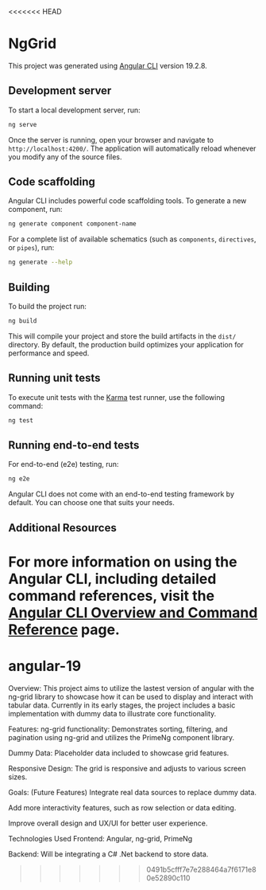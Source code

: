 <<<<<<< HEAD
# NgGrid

This project was generated using [Angular CLI](https://github.com/angular/angular-cli) version 19.2.8.

## Development server

To start a local development server, run:

```bash
ng serve
```

Once the server is running, open your browser and navigate to `http://localhost:4200/`. The application will automatically reload whenever you modify any of the source files.

## Code scaffolding

Angular CLI includes powerful code scaffolding tools. To generate a new component, run:

```bash
ng generate component component-name
```

For a complete list of available schematics (such as `components`, `directives`, or `pipes`), run:

```bash
ng generate --help
```

## Building

To build the project run:

```bash
ng build
```

This will compile your project and store the build artifacts in the `dist/` directory. By default, the production build optimizes your application for performance and speed.

## Running unit tests

To execute unit tests with the [Karma](https://karma-runner.github.io) test runner, use the following command:

```bash
ng test
```

## Running end-to-end tests

For end-to-end (e2e) testing, run:

```bash
ng e2e
```

Angular CLI does not come with an end-to-end testing framework by default. You can choose one that suits your needs.

## Additional Resources

For more information on using the Angular CLI, including detailed command references, visit the [Angular CLI Overview and Command Reference](https://angular.dev/tools/cli) page.
=======
# angular-19

Overview:
This project aims to utilize the lastest version of angular with the ng-grid library to showcase how it can be used to display and interact with tabular data.  Currently in its early stages, the project includes a basic implementation with dummy data to illustrate core functionality.

Features:
ng-grid functionality: Demonstrates sorting, filtering, and pagination using ng-grid and utilizes the PrimeNg component library.

Dummy Data: Placeholder data included to showcase grid features.

Responsive Design: The grid is responsive and adjusts to various screen sizes.

Goals: (Future Features)
Integrate real data sources to replace dummy data.

Add more interactivity features, such as row selection or data editing.

Improve overall design and UX/UI for better user experience.

Technologies Used
Frontend: Angular, ng-grid, PrimeNg

Backend: Will be integrating a C# .Net backend to store data.
>>>>>>> 0491b5cfff7e7e288464a7f6171e80e52890c110
